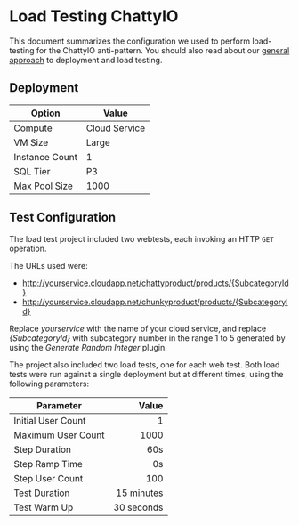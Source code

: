 # Load Testing ChattyIO

This document summarizes the configuration we used to perform load-testing for the ChattyIO anti-pattern. You should also read about our [general approach][general approach] to deployment and load testing.

## Deployment

 Option             | Value  
------------------- | -------------
Compute             | Cloud Service
VM Size             | Large
Instance Count      | 1
SQL Tier            | P3
Max Pool Size       | 1000

## Test Configuration

The load test project included two webtests, each invoking an HTTP `GET` operation.

The URLs used were:

- http://yourservice.cloudapp.net/chattyproduct/products/{SubcategoryId}
- http://yourservice.cloudapp.net/chunkyproduct/products/{SubcategoryId}

Replace *yourservice* with the name of your cloud service, and
replace *{SubcategoryId}* with subcategory number in the range 1 to 5 generated by
using the *Generate Random Integer* plugin.

The project also included two load tests, one for each web test. Both load tests were
run against a single deployment but at different times, using the following parameters:

Parameter           | Value
------------------- | ------------:
Initial User Count  | 1
Maximum User Count  | 1000
Step Duration       | 60s
Step Ramp Time      | 0s
Step User Count     | 100
Test Duration       | 15 minutes
Test Warm Up        | 30 seconds

[general approach]: /LoadTesting.md
